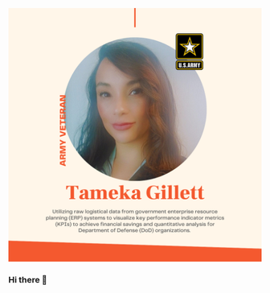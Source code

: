 
![This is an image](https://github.com/Tgillett84/Tgillett84/blob/12e1dc9ad162ff61aa381a0f7c585dc4b58926f1/Orange%20Picture%20Framed%20Event%20Updates%20Static%20LinkedIn%20Post%20(1).png)

### Hi there 👋

<!--
**Tgillett84/Tgillett84** is a ✨ _special_ ✨ repository because its `README.md` (this file) appears on your GitHub profile.

Here are some ideas to get you started:

- 🔭 I am constantly growing my knowledge base on SAP, RStudio, Python, SPSS, SQL, Excel and anything that lets me utilize data for predictions.
- 🌱 I am in an avid learner for logistics and analytics.
- 👯 I’m looking to collaborate on ... DoD projects
- 🤔 I’m looking for help with ... logistical data management

- 📫 You can reach me on LinkedIn -> https://www.linkedin.com/in/tameka-gillett-mba/

- ⚡ Fun fact: ... I'm a Female Army Veteran with two master's degrees and data science certifications
-->

